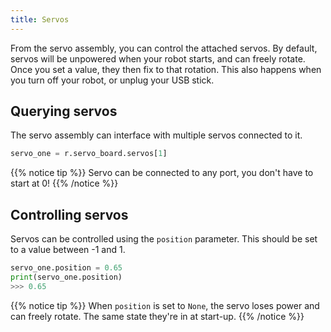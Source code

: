```yaml
---
title: Servos
---
```


From the servo assembly, you can control the attached servos. By default, servos will be unpowered when your robot starts, and can freely rotate. Once you set a value, they then fix to that rotation. This also happens when you turn off your robot, or unplug your USB stick.

## Querying servos

The servo assembly can interface with multiple servos connected to it.

```python
servo_one = r.servo_board.servos[1]
```

{{% notice tip %}}
Servo can be connected to any port, you don't have to start at 0!
{{% /notice %}}

## Controlling servos

Servos can be controlled using the `position` parameter. This should be set to a value between -1 and 1.

```python
servo_one.position = 0.65
print(servo_one.position)
>>> 0.65
```

{{% notice tip %}}
When `position` is set to `None`, the servo loses power and can freely rotate. The same state they're in at start-up.
{{% /notice %}}
